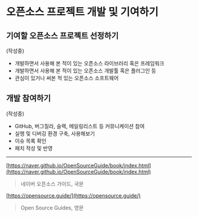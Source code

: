 # 오픈소스 프로젝트 개발 및 기여하기

## 기여할 오픈소스 프로젝트 선정하기

(작성중)

- 개발하면서 사용해 본 적이 있는 오픈소스 라이브러리 혹은 프레임워크
- 개발하면서 사용해 본 적이 있는 오픈소스 개발툴 혹은 플러그인 등
- 관심이 있거나 써본 적 있는 오픈소스 소프트웨어

## 개발 참여하기

(작성중)

- GitHub, 버그질라, 슬랙, 메일링리스트 등 커뮤니케이션 참여
- 실행 및 디버깅 환경 구축, 사용해보기
- 이슈 목록 확인
- 패치 작성 및 반영

---

[https://naver.github.io/OpenSourceGuide/book/index.html](https://naver.github.io/OpenSourceGuide/book/index.html)
> 네이버 오픈소스 가이드, 국문

[https://opensource.guide/](https://opensource.guide/)
> Open Source Guides, 영문

